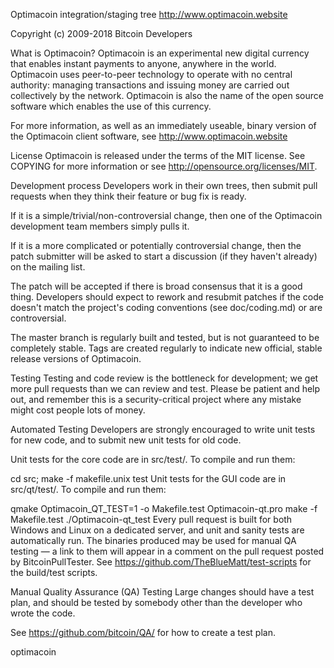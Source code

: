 Optimacoin integration/staging tree
http://www.optimacoin.website

Copyright (c) 2009-2018 Bitcoin Developers

What is Optimacoin?
Optimacoin is an experimental new digital currency that enables instant payments to anyone, anywhere in the world. Optimacoin uses peer-to-peer technology to operate with no central authority: managing transactions and issuing money are carried out collectively by the network. Optimacoin is also the name of the open source software which enables the use of this currency.

For more information, as well as an immediately useable, binary version of the Optimacoin client software, see http://www.optimacoin.website

License
Optimacoin is released under the terms of the MIT license. See COPYING for more information or see http://opensource.org/licenses/MIT.

Development process
Developers work in their own trees, then submit pull requests when they think their feature or bug fix is ready.

If it is a simple/trivial/non-controversial change, then one of the Optimacoin development team members simply pulls it.

If it is a more complicated or potentially controversial change, then the patch submitter will be asked to start a discussion (if they haven't already) on the mailing list.

The patch will be accepted if there is broad consensus that it is a good thing. Developers should expect to rework and resubmit patches if the code doesn't match the project's coding conventions (see doc/coding.md) or are controversial.

The master branch is regularly built and tested, but is not guaranteed to be completely stable. Tags are created regularly to indicate new official, stable release versions of Optimacoin.

Testing
Testing and code review is the bottleneck for development; we get more pull requests than we can review and test. Please be patient and help out, and remember this is a security-critical project where any mistake might cost people lots of money.

Automated Testing
Developers are strongly encouraged to write unit tests for new code, and to submit new unit tests for old code.

Unit tests for the core code are in src/test/. To compile and run them:

cd src; make -f makefile.unix test
Unit tests for the GUI code are in src/qt/test/. To compile and run them:

qmake Optimacoin_QT_TEST=1 -o Makefile.test Optimacoin-qt.pro
make -f Makefile.test
./Optimacoin-qt_test
Every pull request is built for both Windows and Linux on a dedicated server, and unit and sanity tests are automatically run. The binaries produced may be used for manual QA testing — a link to them will appear in a comment on the pull request posted by BitcoinPullTester. See https://github.com/TheBlueMatt/test-scripts for the build/test scripts.

Manual Quality Assurance (QA) Testing
Large changes should have a test plan, and should be tested by somebody other than the developer who wrote the code.

See https://github.com/bitcoin/QA/ for how to create a test plan.

optimacoin
